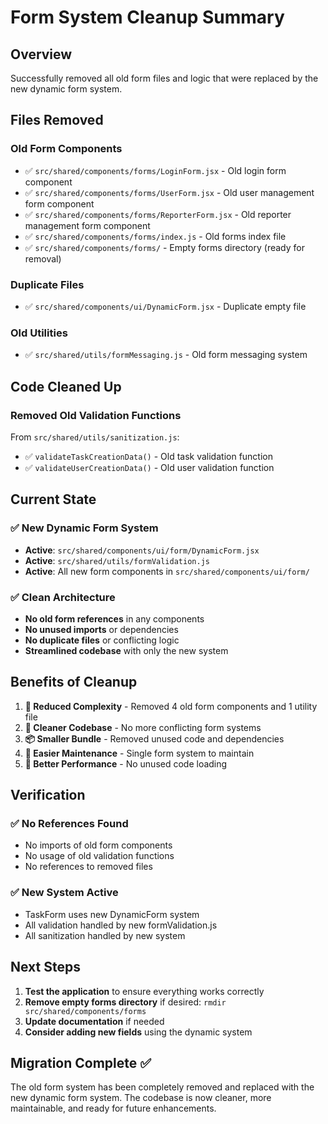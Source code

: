 # Form System Cleanup Summary

## Overview
Successfully removed all old form files and logic that were replaced by the new dynamic form system.

## Files Removed

### Old Form Components
- ✅ `src/shared/components/forms/LoginForm.jsx` - Old login form component
- ✅ `src/shared/components/forms/UserForm.jsx` - Old user management form component  
- ✅ `src/shared/components/forms/ReporterForm.jsx` - Old reporter management form component
- ✅ `src/shared/components/forms/index.js` - Old forms index file
- ✅ `src/shared/components/forms/` - Empty forms directory (ready for removal)

### Duplicate Files
- ✅ `src/shared/components/ui/DynamicForm.jsx` - Duplicate empty file

### Old Utilities
- ✅ `src/shared/utils/formMessaging.js` - Old form messaging system

## Code Cleaned Up

### Removed Old Validation Functions
From `src/shared/utils/sanitization.js`:
- ✅ `validateTaskCreationData()` - Old task validation function
- ✅ `validateUserCreationData()` - Old user validation function

## Current State

### ✅ New Dynamic Form System
- **Active**: `src/shared/components/ui/form/DynamicForm.jsx`
- **Active**: `src/shared/utils/formValidation.js`
- **Active**: All new form components in `src/shared/components/ui/form/`

### ✅ Clean Architecture
- **No old form references** in any components
- **No unused imports** or dependencies
- **No duplicate files** or conflicting logic
- **Streamlined codebase** with only the new system

## Benefits of Cleanup

1. **🎯 Reduced Complexity** - Removed 4 old form components and 1 utility file
2. **🧹 Cleaner Codebase** - No more conflicting form systems
3. **📦 Smaller Bundle** - Removed unused code and dependencies
4. **🔧 Easier Maintenance** - Single form system to maintain
5. **🚀 Better Performance** - No unused code loading

## Verification

### ✅ No References Found
- No imports of old form components
- No usage of old validation functions
- No references to removed files

### ✅ New System Active
- TaskForm uses new DynamicForm system
- All validation handled by new formValidation.js
- All sanitization handled by new system

## Next Steps

1. **Test the application** to ensure everything works correctly
2. **Remove empty forms directory** if desired: `rmdir src/shared/components/forms`
3. **Update documentation** if needed
4. **Consider adding new fields** using the dynamic system

## Migration Complete ✅

The old form system has been completely removed and replaced with the new dynamic form system. The codebase is now cleaner, more maintainable, and ready for future enhancements.

